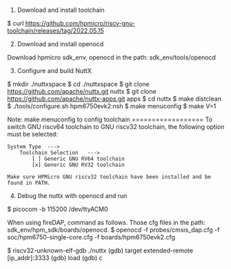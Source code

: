 1.  Download and install toolchain

\$ curl
https://github.com/hpmicro/riscv-gnu-toolchain/releases/tag/2022.05.15

2.  Download and install openocd

Download hpmicro sdk\_env, openocd in the path: sdk\_env/tools/openocd

3.  Configure and build NuttX

\$ mkdir ./nuttxspace \$ cd ./nuttxspace \$ git clone
https://github.com/apache/nuttx.git nuttx \$ git clone
https://github.com/apache/nuttx-apps.git apps \$ cd nuttx \$ make
distclean \$ ./tools/configure.sh hpm6750evk2:nsh \$ make menuconfig \$
make V=1

Note: make menuconfig to config toolchain ================== To switch
GNU riscv64 toolchain to GNU riscv32 toolchain, the following option
must be selected:

    System Type  --->
        Toolchain Selection   --->
            [ ] Generic GNU RV64 toolchain
            [x] Generic GNU RV32 toolchain

    Make sure HPMicro GNU riscv32 toolchain have been installed and be found in PATH.

4.  Debug the nuttx with openocd and run

\$ picocom -b 115200 /dev/ttyACM0

When using fireDAP, command as follows. Those cfg files in the path:
sdk\_env/hpm\_sdk/boards/openocd. \$ openocd -f probes/cmsis\_dap.cfg -f
soc/hpm6750-single-core.cfg -f boards/hpm6750evk2.cfg

\$ riscv32-unknown-elf-gdb ./nuttx (gdb) target extended-remote
\[ip\_addr\]:3333 (gdb) load (gdb) c
